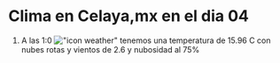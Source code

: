 # Clima en Celaya,mx en el dia 04

1. A las 1:0 !["icon weather"](http://openweathermap.org/img/w/04n.png) tenemos una temperatura de 15.96 C con nubes rotas y  vientos de 2.6 y nubosidad al 75%
